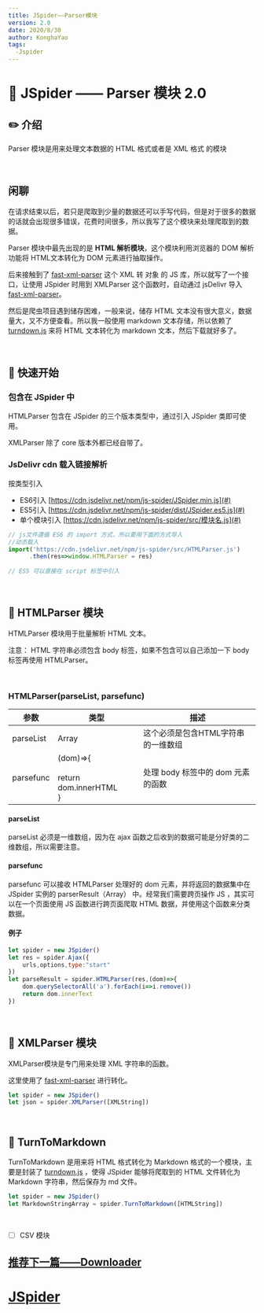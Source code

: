 ```yaml
---
title: JSpider——Parser模块
version: 2.0
date: 2020/8/30
author: KonghaYao
tags:
  -Jspider
---
```


# :book: JSpider —— Parser 模块 2.0

## :pencil2: 介绍

Parser 模块是用来处理文本数据的 HTML 格式或者是 XML 格式 的模块

<br>

## 闲聊
在请求结束以后，若只是爬取到少量的数据还可以手写代码，但是对于很多的数据的话就会出现很多错误，花费时间很多，所以我写了这个模块来处理爬取到的数据。

Parser 模块中最先出现的是 **HTML 解析模块**，这个模块利用浏览器的 DOM 解析功能将 HTML文本转化为 DOM 元素进行抽取操作。

后来接触到了 [fast-xml-parser](https://github.com/NaturalIntelligence/fast-xml-parser) 这个 XML 转 对象 的 JS 库，所以就写了一个接口，让使用 JSpider 时用到 XMLParser 这个函数时，自动通过 jsDelivr 导入 [fast-xml-parser](https://github.com/NaturalIntelligence/fast-xml-parser)。

然后是爬虫项目遇到储存困难，一般来说，储存 HTML 文本没有很大意义，数据量大，又不方便查看。所以我一般使用 markdown 文本存储，所以依赖了 [turndown.js](https://github.com/domchristie/turndown/) 来将 HTML 文本转化为 markdown 文本，然后下载就好多了。


<br>

## :hammer: 快速开始

###  包含在 JSpider 中

HTMLParser 包含在 JSpider 的三个版本类型中，通过引入 JSpider 类即可使用。

XMLParser 除了 core 版本外都已经自带了。

### JsDelivr cdn 载入链接解析

按类型引入 
- ES6引入 [https://cdn.jsdelivr.net/npm/js-spider/JSpider.min.js](#)
- ES5引入 [https://cdn.jsdelivr.net/npm/js-spider/dist/JSpider.es5.js](#)
- 单个模块引入 [https://cdn.jsdelivr.net/npm/js-spider/src/模块名.js](#)
```js
// js文件遵循 ES6 的 import 方式，所以要用下面的方式导入
//动态载入
import('https://cdn.jsdelivr.net/npm/js-spider/src/HTMLParser.js')
      .then(res=>window.HTMLParser = res)
      
// ES5 可以直接在 script 标签中引入
```

<br>

## :candy: HTMLParser 模块

HTMLParser 模块用于批量解析 HTML 文本。

注意： HTML 字符串必须包含 body 标签，如果不包含可以自己添加一下 body 标签再使用 HTMLParser。

<br>

### HTMLParser(parseList, parsefunc)

| 参数      | 类型                                            | 描述                               |
| --------- | ----------------------------------------------- | ---------------------------------- |
| parseList | Array                                           | 这个必须是包含HTML字符串的一维数组 |
| parsefunc | (dom)=>{<br /><br />return dom.innerHTML<br />} | 处理 body 标签中的 dom 元素的函数  |

#### parseList

parseList 必须是一维数组，因为在 ajax 函数之后收到的数据可能是分好类的二维数组，所以需要注意。

#### parsefunc

parsefunc 可以接收 HTMLParser 处理好的 dom 元素，并将返回的数据集中在 JSpider 实例的 parserResult（Array） 中。经常我们需要跨页操作 JS ，其实可以在一个页面使用 JS 函数进行跨页面爬取 HTML 数据，并使用这个函数来分类数据。

#### 例子

```js
let spider = new JSpider()
let res = spider.Ajax({
    urls,options,type:"start"
})
let parseResult = spider.HTMLParser(res,(dom)=>{
    dom.querySelectorAll('a').forEach(i=>i.remove())
    return dom.innerText
})

```

<br>

## :candy: XMLParser 模块

XMLParser模块是专门用来处理 XML 字符串的函数。

这里使用了 [fast-xml-parser](https://github.com/NaturalIntelligence/fast-xml-parser) 进行转化。

```js
let spider = new JSpider()
let json = spider.XMLParser([XMLString])

```

<br>

## :candy: TurnToMarkdown
TurnToMarkdown 是用来将 HTML 格式转化为 Markdown 格式的一个模块，主要是封装了 [turndown.js](https://github.com/domchristie/turndown/) ，使得 JSpider 能够将爬取到的 HTML 文件转化为 Markdown 字符串，然后保存为 md 文件。

```js
let spider = new JSpider()
let MarkdownStringArray = spider.TurnToMarkdown([HTMLString])
```

<br>

- [ ] CSV 模块

## [推荐下一篇——Downloader](./Downloader.md)

#  [JSpider](../JSpider.md)

